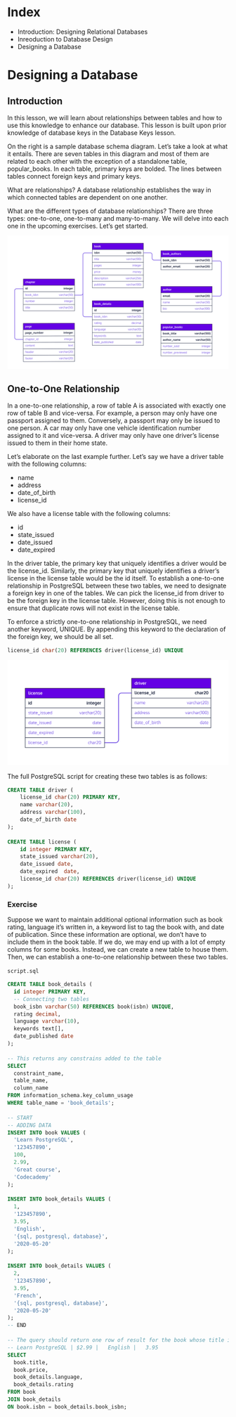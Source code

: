 # Index

* Introduction: Designing Relational Databases
* Inreoduction to Database Design
* Designing a Database

# Designing a Database

## Introduction
In this lesson, we will learn about relationships between tables and how to use this knowledge to enhance our database. This lesson is built upon prior knowledge of database keys in the Database Keys lesson.

On the right is a sample database schema diagram. Let’s take a look at what it entails. There are seven tables in this diagram and most of them are related to each other with the exception of a standalone table, popular_books. In each table, primary keys are bolded. The lines between tables connect foreign keys and primary keys.

What are relationships? A database relationship establishes the way in which connected tables are dependent on one another.

What are the different types of database relationships? There are three types: one-to-one, one-to-many and many-to-many. We will delve into each one in the upcoming exercises. Let’s get started.

<img src="./img/books_large.webp">

## One-to-One Relationship

In a one-to-one relationship, a row of table A is associated with exactly one row of table B and vice-versa. For example, a person may only have one passport assigned to them. Conversely, a passport may only be issued to one person. A car may only have one vehicle identification number assigned to it and vice-versa. A driver may only have one driver’s license issued to them in their home state.

Let’s elaborate on the last example further. Let’s say we have a driver table with the following columns:
* name
* address
* date_of_birth
* license_id

We also have a license table with the following columns:
* id
* state_issued
* date_issued
* date_expired

In the driver table, the primary key that uniquely identifies a driver would be the license_id. Similarly, the primary key that uniquely identifies a driver’s license in the license table would be the id itself. To establish a one-to-one relationship in PostgreSQL between these two tables, we need to designate a foreign key in one of the tables. We can pick the license_id from driver to be the foreign key in the license table. However, doing this is not enough to ensure that duplicate rows will not exist in the license table.

To enforce a strictly one-to-one relationship in PostgreSQL, we need another keyword, UNIQUE. By appending this keyword to the declaration of the foreign key, we should be all set.
```SQL
license_id char(20) REFERENCES driver(license_id) UNIQUE
```

<img src="./img/license_driver.webp">

The full PostgreSQL script for creating these two tables is as follows:
```SQL
CREATE TABLE driver (
    license_id char(20) PRIMARY KEY,
    name varchar(20),
    address varchar(100),
    date_of_birth date
);      
 
CREATE TABLE license (
    id integer PRIMARY KEY,
    state_issued varchar(20),
    date_issued date,
    date_expired  date,
    license_id char(20) REFERENCES driver(license_id) UNIQUE
);
```

### Exercise
Suppose we want to maintain additional optional information such as book rating, language it’s written in, a keyword list to tag the book with, and date of publication. Since these information are optional, we don’t have to include them in the book table. If we do, we may end up with a lot of empty columns for some books. Instead, we can create a new table to house them. Then, we can establish a one-to-one relationship between these two tables.

`script.sql`
```SQL
CREATE TABLE book_details (
  id integer PRIMARY KEY,
  -- Connecting two tables
  book_isbn varchar(50) REFERENCES book(isbn) UNIQUE,
  rating decimal,
  language varchar(10),
  keywords text[],
  date_published date
);

-- This returns any constrains added to the table
SELECT
  constraint_name,
  table_name,
  column_name
FROM information_schema.key_column_usage
WHERE table_name = 'book_details';

-- START
-- ADDING DATA
INSERT INTO book VALUES (
  'Learn PostgreSQL',
  '123457890',
  100,
  2.99,
  'Great course',
  'Codecademy'
);

INSERT INTO book_details VALUES (
  1,
  '123457890',
  3.95,
  'English',
  '{sql, postgresql, database}',
  '2020-05-20'
);

INSERT INTO book_details VALUES (
  2,
  '123457890',
  3.95,
  'French',
  '{sql, postgresql, database}',
  '2020-05-20'
);
-- END

-- The query should return one row of result for the book whose title is Learn PostgreSQL
-- Learn PostgreSQL | $2.99 |	English |	3.95
SELECT
  book.title,
  book.price,
  book_details.language,
  book_details.rating
FROM book
JOIN book_details
ON book.isbn = book_details.book_isbn;
```

